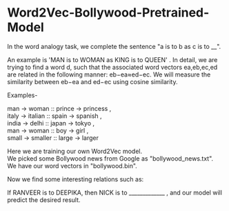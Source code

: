 # Word2Vec-Bollywood-Pretrained-Model

In the word analogy task, we complete the sentence "a is to b as c is to __".

An example is 'MAN is to WOMAN as KING is to QUEEN' . In detail, we are trying to find a word d, such that the associated word vectors ea,eb,ec,ed are related in the following manner: eb−ea≈ed−ec. We will measure the similarity between eb−ea and ed−ec using cosine similarity.

Examples-

man -> woman ::     prince -> princess ,                                           
italy -> italian ::     spain -> spanish ,                                                                                                          
india -> delhi ::     japan -> tokyo ,                                                
man -> woman ::     boy -> girl ,                                                               
small -> smaller ::     large -> larger 

Here we are training our own Word2Vec model.                                                     
We picked some Bollywood news from Google as "bollywood_news.txt".                                           
We have our word vectors in "bollywood.bin". 

Now we find some interesting relations such as: 

If RANVEER is to DEEPIKA, then NICK is to _____________ , and our model will predict the desired result.
